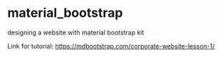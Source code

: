 # material_bootstrap
designing a website with material bootstrap kit

Link for tutorial: https://mdbootstrap.com/corporate-website-lesson-1/